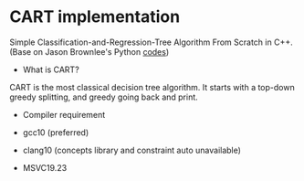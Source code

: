 # CART implementation

Simple Classification-and-Regression-Tree Algorithm From Scratch in C++. 
(Base on Jason Brownlee's Python [codes](https://machinelearningmastery.com/implement-decision-tree-algorithm-scratch-python/))

* What is CART?

CART is the most classical decision tree algorithm. It starts with a top-down greedy splitting, and greedy going back and print.

* Compiler requirement

 * gcc10 (preferred)

 * clang10 (concepts library and constraint auto unavailable)

 * MSVC19.23

